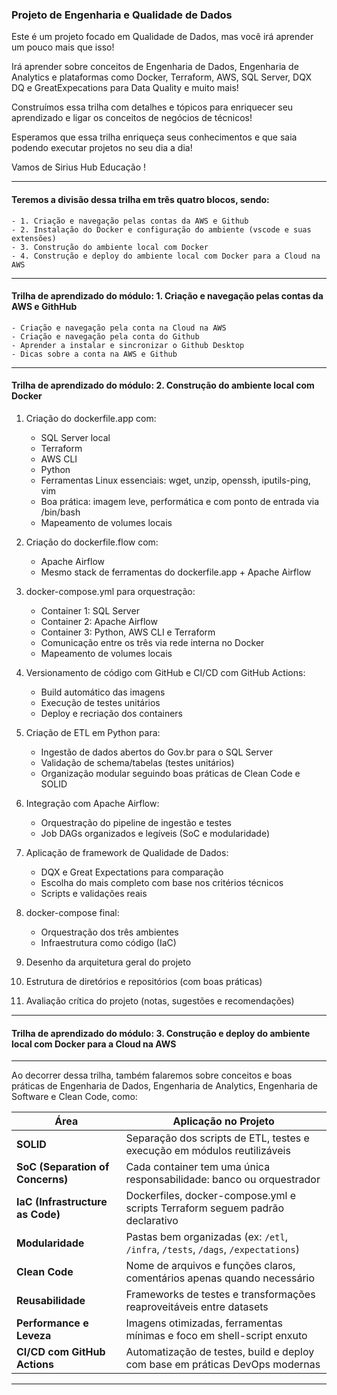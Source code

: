 ### Projeto de Engenharia e Qualidade de Dados

Este é um projeto focado em Qualidade de Dados, mas você irá aprender um pouco mais que isso!

Irá aprender sobre conceitos de Engenharia de Dados, Engenharia de Analytics e plataformas como Docker, Terraform, AWS, SQL Server, DQX DQ e GreatExpecations para Data Quality e muito mais!

Construímos essa trilha com detalhes e tópicos para enriquecer seu aprendizado e ligar os conceitos de negócios de técnicos!

Esperamos que essa trilha enriqueça seus conhecimentos e que saia podendo executar projetos no seu dia a dia!

Vamos de Sirius Hub Educação !

---

#### Teremos a divisão dessa trilha em três quatro blocos, sendo:
    - 1. Criação e navegação pelas contas da AWS e Github
    - 2. Instalação do Docker e configuração do ambiente (vscode e suas extensões)
    - 3. Construção do ambiente local com Docker
    - 4. Construção e deploy do ambiente local com Docker para a Cloud na AWS

---

#### Trilha de aprendizado do módulo: 1. Criação e navegação pelas contas da AWS e GithHub
    - Criação e navegação pela conta na Cloud na AWS
    - Criação e navegação pela conta do Github
    - Aprender a instalar e sincronizar o Github Desktop
    - Dicas sobre a conta na AWS e Github
---

#### Trilha de aprendizado do módulo: 2. Construção do ambiente local com Docker

1. Criação do dockerfile.app com:
   - SQL Server local
   - Terraform
   - AWS CLI
   - Python
   - Ferramentas Linux essenciais: wget, unzip, openssh, iputils-ping, vim
   - Boa prática: imagem leve, performática e com ponto de entrada via /bin/bash
   - Mapeamento de volumes locais

2. Criação do dockerfile.flow com:
   - Apache Airflow
   - Mesmo stack de ferramentas do dockerfile.app + Apache Airflow

3. docker-compose.yml para orquestração:
   - Container 1: SQL Server
   - Container 2: Apache Airflow
   - Container 3: Python, AWS CLI e Terraform
   - Comunicação entre os três via rede interna no Docker
   - Mapeamento de volumes locais

4. Versionamento de código com GitHub e CI/CD com GitHub Actions:
   - Build automático das imagens
   - Execução de testes unitários
   - Deploy e recriação dos containers

5. Criação de ETL em Python para:
   - Ingestão de dados abertos do Gov.br para o SQL Server
   - Validação de schema/tabelas (testes unitários)
   - Organização modular seguindo boas práticas de Clean Code e SOLID

6. Integração com Apache Airflow:
   - Orquestração do pipeline de ingestão e testes
   - Job DAGs organizados e legíveis (SoC e modularidade)

7. Aplicação de framework de Qualidade de Dados:
   - DQX e Great Expectations para comparação
   - Escolha do mais completo com base nos critérios técnicos
   - Scripts e validações reais

8. docker-compose final:
   - Orquestração dos três ambientes
   - Infraestrutura como código (IaC)

9. Desenho da arquitetura geral do projeto

10. Estrutura de diretórios e repositórios (com boas práticas)

11. Avaliação crítica do projeto (notas, sugestões e recomendações)

---

#### Trilha de aprendizado do módulo: 3. Construção e deploy do ambiente local com Docker para a Cloud na AWS

---

Ao decorrer dessa trilha, também falaremos sobre conceitos e boas práticas de Engenharia de Dados, Engenharia de Analytics, Engenharia de Software e Clean Code, como:

| Área                             | Aplicação no Projeto                                                              |
| -------------------------------- | --------------------------------------------------------------------------------- |
| **SOLID**                        | Separação dos scripts de ETL, testes e execução em módulos reutilizáveis          |
| **SoC (Separation of Concerns)** | Cada container tem uma única responsabilidade: banco ou orquestrador              |
| **IaC (Infrastructure as Code)** | Dockerfiles, docker-compose.yml e scripts Terraform seguem padrão declarativo     |
| **Modularidade**                 | Pastas bem organizadas (ex: `/etl`, `/infra`, `/tests`, `/dags`, `/expectations`) |
| **Clean Code**                   | Nome de arquivos e funções claros, comentários apenas quando necessário           |
| **Reusabilidade**                | Frameworks de testes e transformações reaproveitáveis entre datasets              |
| **Performance e Leveza**         | Imagens otimizadas, ferramentas mínimas e foco em shell-script enxuto             |
| **CI/CD com GitHub Actions**     | Automatização de testes, build e deploy com base em práticas DevOps modernas      |

---
